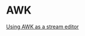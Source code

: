 # AWK[Using AWK as a stream editor](https://unix.stackexchange.com/questions/279115/use-awk-as-a-stream-editor/279116)